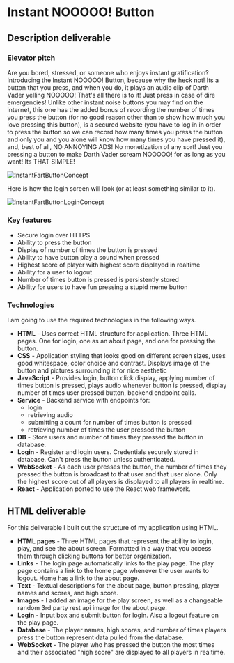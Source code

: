 # Instant NOOOOO! Button

## Description deliverable

### Elevator pitch

Are you bored, stressed, or someone who enjoys instant gratification? Introducing the Instant NOOOOO! Button, because why the heck not! Its a button that you press, and when you do, it plays an audio clip of Darth Vader yelling NOOOOO! That's all there is to it! Just press in case of dire emergencies! Unlike other instant noise buttons you may find on the internet, this one has the added bonus of recording the number of times you press the button (for no good reason other than to show how much you love pressing this button), is a secured website (you have to log in in order to press the button so we can record how many times you press the button and only you and you alone will know how many times you have pressed it), and, best of all, NO ANNOYING ADS! No monetization of any sort! Just you pressing a button to make Darth Vader scream NOOOOO! for as long as you want! Its THAT SIMPLE! 

![InstantFartButtonConcept](https://github.com/Humperdink618/startup/assets/144961325/3b023f58-223d-480d-8451-48fb52aa149c)


Here is how the login screen will look (or at least something similar to it).

![InstantFartButtonLoginConcept](https://github.com/Humperdink618/startup/assets/144961325/381175cb-c1d0-45f9-a0a4-9c91e6e20eb4)



### Key features

- Secure login over HTTPS
- Ability to press the button
- Display of number of times the button is pressed
- Ability to have button play a sound when pressed
- Highest score of player with highest score displayed in realtime
- Ability for a user to logout
- Number of times button is pressed is persistently stored
- Ability for users to have fun pressing a stupid meme button

### Technologies

I am going to use the required technologies in the following ways.

- **HTML** - Uses correct HTML structure for application. Three HTML pages. One for login, one as an about page, and one for pressing the button.
- **CSS** - Application styling that looks good on different screen sizes, uses good whitespace, color choice and contrast. Displays image of the button and pictures surrounding it for nice aesthetic
- **JavaScript** - Provides login, button click display, applying number of times button is pressed, plays audio whenever button is pressed, display number of times user pressed button, backend endpoint calls.
- **Service** - Backend service with endpoints for:
  - login
  - retrieving audio
  - submitting a count for number of times button is pressed
  - retrieving number of times the user pressed the button
- **DB** - Store users and number of times they pressed the button in database.
- **Login** - Register and login users. Credentials securely stored in database. Can't press the button unless authenticated.
- **WebSocket** - As each user presses the button, the number of times they pressed the button is broadcast to that user and that user alone. Only the highest score out of all players is displayed to all players in realtime.
- **React** - Application ported to use the React web framework.

## HTML deliverable

For this deliverable I built out the structure of my application using HTML.

- **HTML pages** - Three HTML pages that represent the ability to login, play, and see the about screen. Formatted in a way that you access them through clicking buttons for better organization.
- **Links** - The login page automatically links to the play page. The play page contains a link to the home page whenever the user wants to logout. Home has a link to the about page.
- **Text** - Textual descriptions for the about page, button pressing, player names and scores, and high score.
- **Images** - I added an image for the play screen, as well as a changeable random 3rd party rest api image for the about page.
- **Login** - Input box and submit button for login. Also a logout feature on the play page.
- **Database** - The player names, high scores, and number of times players press the button represent data pulled from the database.
- **WebSocket** - The player who has pressed the button the most times and their associated "high score" are displayed to all players in realtime.

